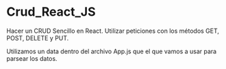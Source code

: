 
# Crud_React_JS
Hacer un CRUD Sencillo en React. Utilizar peticiones con los métodos GET, POST, DELETE y PUT.


Utilizamos un data dentro del archivo App.js que el que vamos a usar para parsear los datos.



